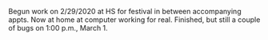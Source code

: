 Begun work on 2/29/2020 at HS for festival in between accompanying appts.
Now at home at computer working for real.
Finished, but still a couple of bugs on 1:00 p.m., March 1.